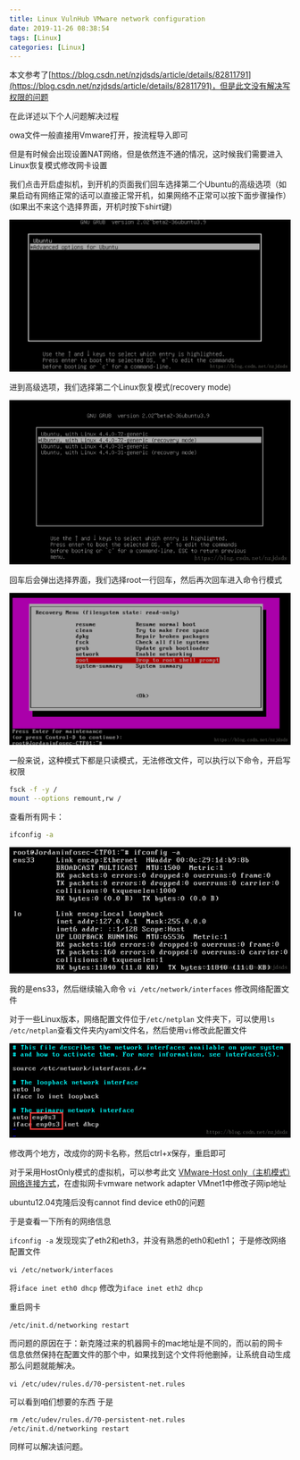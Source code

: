 ```yaml
---
title: Linux VulnHub VMware network configuration
date: 2019-11-26 08:38:54
tags: [Linux]
categories: [Linux]
---
```


本文参考了[https://blog.csdn.net/nzjdsds/article/details/82811791](https://blog.csdn.net/nzjdsds/article/details/82811791)，但是此文没有解决写权限的问题

在此详述以下个人问题解决过程


owa文件一般直接用Vmware打开，按流程导入即可

但是有时候会出现设置NAT网络，但是依然连不通的情况，这时候我们需要进入Linux恢复模式修改网卡设置

我们点击开启虚拟机，到开机的页面我们回车选择第二个Ubuntu的高级选项（如果启动有网络正常的话可以直接正常开机，如果网络不正常可以按下面步骤操作） (如果出不来这个选择界面，开机时按下shirt键)

![shift advanced options for ubuntu](/sourcepictures/2019/11/26/1.png)

进到高级选项，我们选择第二个Linux恢复模式(recovery mode)

![recovery mode](/sourcepictures/2019/11/26/2.png)

回车后会弹出选择界面，我们选择root一行回车，然后再次回车进入命令行模式

![root](/sourcepictures/2019/11/26/3.png)

一般来说，这种模式下都是只读模式，无法修改文件，可以执行以下命令，开启写权限

```bash
fsck -f -y /
mount --options remount,rw /
```

查看所有网卡：

```bash
ifconfig -a
```

![root](/sourcepictures/2019/11/26/4.png)

我的是ens33，然后继续输入命令 `vi /etc/network/interfaces` 修改网络配置文件

对于一些Linux版本，网络配置文件位于`/etc/netplan` 文件夹下，可以使用`ls /etc/netplan`查看文件夹内yaml文件名，然后使用`vi`修改此配置文件

![root](/sourcepictures/2019/11/26/5.png)

修改两个地方，改成你的网卡名称，然后ctrl+x保存，重启即可





对于采用HostOnly模式的虚拟机，可以参考此文 [VMware-Host only（主机模式）网络连接方式]( https://blog.csdn.net/qq_28817739/article/details/77542860 )，在虚拟网卡vmware network adapter VMnet1中修改子网ip地址




ubuntu12.04克隆后没有cannot find device eth0的问题

于是查看一下所有的网络信息

`ifconfig -a`
发现现实了eth2和eth3，并没有熟悉的eth0和eth1；
于是修改网络配置文件

`vi /etc/network/interfaces`

将`iface inet eth0 dhcp` 修改为`iface inet eth2 dhcp`

重启网卡

`/etc/init.d/networking restart`


而问题的原因在于：新克隆过来的机器网卡的mac地址是不同的，而以前的网卡信息依然保持在配置文件的那个中，如果找到这个文件将他删掉，让系统自动生成那么问题就能解决。

`vi /etc/udev/rules.d/70-persistent-net.rules`

可以看到咱们想要的东西 于是
```
rm /etc/udev/rules.d/70-persistent-net.rules
/etc/init.d/networking restart
```
同样可以解决该问题。



